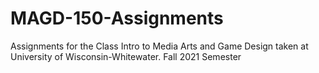 # MAGD-150-Assignments
Assignments for the Class Intro to Media Arts and Game Design taken at University of Wisconsin-Whitewater. Fall 2021 Semester
